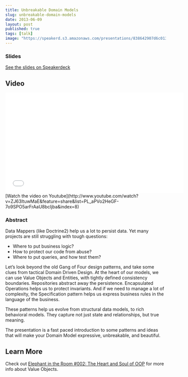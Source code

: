```yaml
---
title: Unbreakable Domain Models
slug: unbreakable-domain-models
date: 2013-06-09
layout: post
published: true
tags: [talk]
image: "https://speakerd.s3.amazonaws.com/presentations/838642907d6c0131238f2adccd741a3a/slide_0.jpg?1393018100"
---
```


### Slides

<script async class="speakerdeck-embed" data-id="838642907d6c0131238f2adccd741a3a" data-ratio="1.33333333333333" src="//speakerdeck.com/assets/embed.js"></script>
[See the slides on Speakerdeck](https://speakerdeck.com/mathiasverraes/unbreakable-domain-models-phpuk-2014-london#)

## Video

<iframe width="560" height="315" src="//www.youtube.com/embed/ZJ63ltuwMaE?list=PL_aPVo2HeGF-7o9SPO5arFrAaU8bcIjba" frameborder="0" allowfullscreen></iframe>
[Watch the video on Youtube](http://www.youtube.com/watch?v=ZJ63ltuwMaE&feature=share&list=PL_aPVo2HeGF-7o9SPO5arFrAaU8bcIjba&index=8)

### Abstract

Data Mappers (like Doctrine2) help us a lot to persist data. Yet many projects are still struggling with tough questions:
- Where to put business logic?
- How to protect our code from abuse?
- Where to put queries, and how test them?

Let’s look beyond the old Gang of Four design patterns, and take some clues from tactical Domain Driven Design. At the heart of our models, we can use Value Objects and Entities, with tightly defined consistency boundaries. Repositories abstract away the persistence.  Encapsulated Operations helps us to protect invariants. And if we need to manage a lot of complexity, the Specification pattern helps us express business rules in the language of the business.

These patterns help us evolve from structural data models, to rich behavioral models. They capture not just state and relationships, but true meaning.

The presentation is a fast paced introduction to some patterns and ideas that will make your Domain Model expressive, unbreakable, and beautiful.


## Learn More
Check out [Elephant in the Room #002: The Heart and Soul of OOP](http://elephantintheroom.io/blog/2013/10/episode-2-heart-and-soul-of-oop/) for more info about Value Objects.